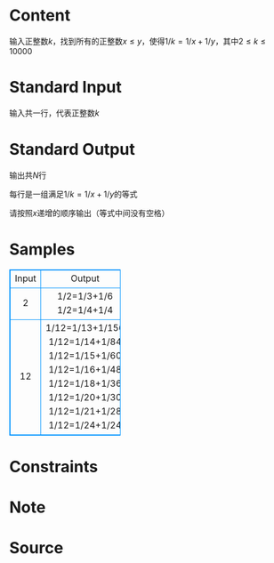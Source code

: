 
# Content

输入正整数$k$，找到所有的正整数$x \leq y$，使得$1/k = 1/x + 1/y$，其中$2 \leq k \leq 10000$

# Standard Input

输入共一行，代表正整数$k$

# Standard Output

输出共$N$行

每行是一组满足$1/k = 1/x + 1/y$的等式

请按照$x$递增的顺序输出（等式中间没有空格）

# Samples

<style>
        table,table tr th, table tr td { border:1px solid #0094ff; }
        table { width: 200px; min-height: 25px; line-height: 25px; text-align: center; border-collapse: collapse;}   
    </style>
<table>
	<tr>
		<td>Input</td>
		<td>Output</td>
	</tr>
<tr><td>2</td><td>1/2=1/3+1/6
1/2=1/4+1/4</td></tr><tr><td>12</td><td>1/12=1/13+1/156
1/12=1/14+1/84
1/12=1/15+1/60
1/12=1/16+1/48
1/12=1/18+1/36
1/12=1/20+1/30
1/12=1/21+1/28
1/12=1/24+1/24</td></tr></table>


# Constraints



# Note



# Source


